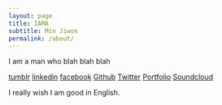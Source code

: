```yaml
---
layout: page
title: IAMA
subtitle: Min Jiwon
permalink: /about/
---
```


I am a man who blah blah blah

[tumblr](http://tumblr.com/nowgnim)
[linkedin](http://linkedin.com/nowgnim)
[facebook](http://facebook.com)
[Github](http://github.com/nowStackOverflow)
[Twitter](http://twitter.com/nowgnim)
[Portfolio](http://?)
[Soundcloud](http://?)

I really wish I am good in English.
